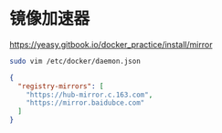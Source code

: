# 镜像加速器

https://yeasy.gitbook.io/docker_practice/install/mirror

```bash
sudo vim /etc/docker/daemon.json
```

```json
{
  "registry-mirrors": [
    "https://hub-mirror.c.163.com",
    "https://mirror.baidubce.com"
  ]
}
```
